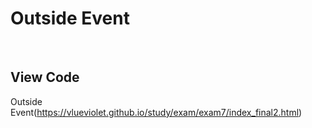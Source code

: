 # Outside Event
<br>

## View Code
Outside Event(https://vlueviolet.github.io/study/exam/exam7/index_final2.html)
